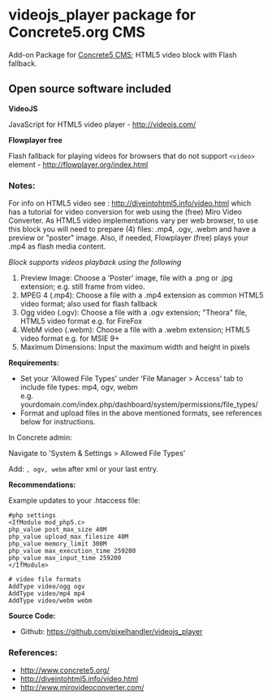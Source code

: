 # videojs_player package for Concrete5.org CMS

Add-on Package for [Concrete5 CMS](http://www.concrete5.org/ "concrete5.org"); HTML5 video block with Flash fallback.

## Open source software included

**VideoJS**

JavaScript for HTML5 video player - <http://videojs.com/>

**Flowplayer free**

Flash fallback for playing videos for browsers that do not support `<video>` element - <http://flowplayer.org/index.html>

### Notes:

For info on HTML5 video see : <http://diveintohtml5.info/video.html> which has a tutorial for video conversion for web using the (free) Miro Video Converter. As HTML5 video implementations vary per web browser, to use this block you will need to prepare (4) files: .mp4, .ogv, .webm and have a preview or "poster" image. Also, if needed, Flowplayer (free) plays your .mp4 as flash media content.

*Block supports videos playback using the following*

1. Preview Image: Choose a 'Poster' image, file with a .png or .jpg extension; e.g. still frame from video.
2. MPEG 4 (.mp4): Choose a file with a .mp4 extension as common HTML5 video format; also used for flash fallback
3. Ogg video (.ogv): Choose a file with a .ogv extension; "Theora" file, HTML5 video format e.g. for FireFox
4. WebM video (.webm): Choose a file with a .webm extension; HTML5 video format e.g. for MSIE 9+
5. Maximum Dimensions: Input the maximum width and height in pixels

**Requirements:**

* Set your 'Allowed File Types' under 'File Manager > Access' tab to include file types: mp4, ogv, webm  
  e.g. yourdomain.com/index.php/dashboard/system/permissions/file_types/ 
* Format and upload files in the above mentioned formats, see references below for instructions.

In Concrete admin:

Navigate to 'System & Settings > Allowed File Types'

Add: `, ogv, webm` after xml or your last entry.

**Recommendations:**

Example updates to your .htaccess file:

    #php settings
    <IfModule mod_php5.c>
    php_value post_max_size 40M
    php_value upload_max_filesize 40M
    php_value memory_limit 300M
    php_value max_execution_time 259200
    php_value max_input_time 259200
    </IfModule>

    # video file formats
    AddType video/ogg ogv
    AddType video/mp4 mp4
    AddType video/webm webm

**Source Code:**

* Github: <https://github.com/pixelhandler/videojs_player>

### References:

* <http://www.concrete5.org/>
* <http://diveintohtml5.info/video.html>
* <http://www.mirovideoconverter.com/>
